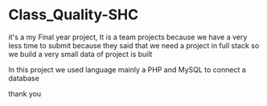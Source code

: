 # Class_Quality-SHC

it's a my Final year project, It is a team projects because we have a very less time to submit because they said that we need a project in full stack so we build a very small data of project is built 

In this project we used language mainly a PHP and MySQL to connect a database

thank you 